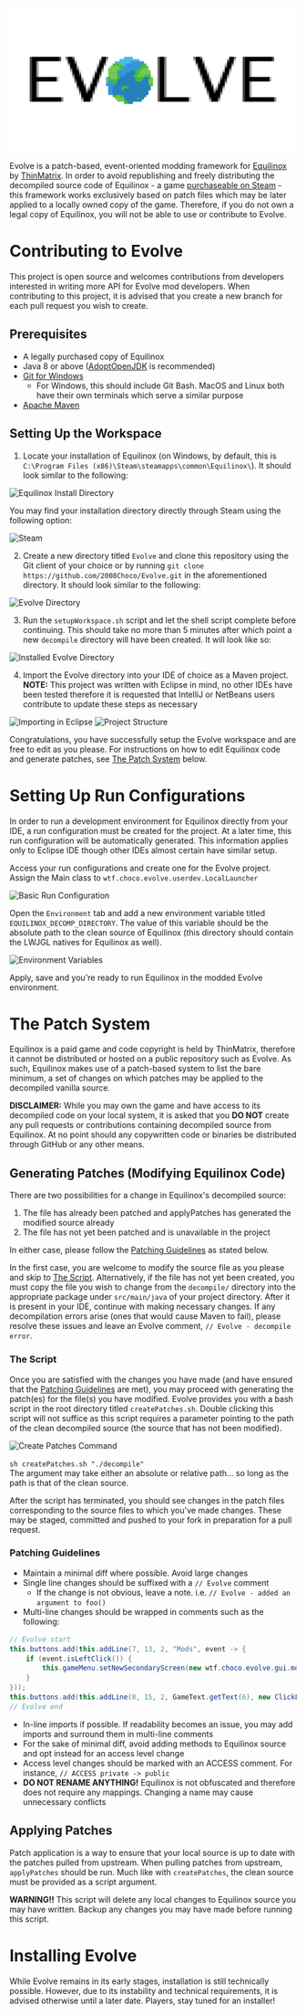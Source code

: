 <p align="center">
    <img src="branding/evolve_logo_512.png" alt="Evolve Logo">
</p>

Evolve is a patch-based, event-oriented modding framework for [Equilinox](https://equilinox.com/) by [ThinMatrix](https://twitter.com/ThinMatrix/). In order to avoid republishing and freely distributing the decompiled source code of Equilinox - a game [purchaseable on Steam](https://store.steampowered.com/app/853550/) - this framework works exclusively based on patch files which may be later applied to a locally owned copy of the game. Therefore, if you do not own a legal copy of Equilinox, you will not be able to use or contribute to Evolve.

# Contributing to Evolve
This project is open source and welcomes contributions from developers interested in writing more API for Evolve mod developers. When contributing to this project, it is advised that you create a new branch for each pull request you wish to create.

## Prerequisites
- A legally purchased copy of Equilinox
- Java 8 or above ([AdoptOpenJDK](adoptopenjdk.net/) is recommended)
- [Git for Windows](https://git-scm.com/book/en/v2/Getting-Started-Installing-Git)
  * For Windows, this should include Git Bash. MacOS and Linux both have their own terminals which serve a similar purpose
- [Apache Maven](http://maven.apache.org/download.cgi)

## Setting Up the Workspace
1. Locate your installation of Equilinox (on Windows, by default, this is `C:\Program Files (x86)\Steam\steamapps\common\Equilinox\`). It should look similar to the following:

![Equilinox Install Directory](https://i.imgur.com/dzQolLM.png)

You may find your installation directory directly through Steam using the following option:

![Steam](https://i.imgur.com/s2Amope.png)

2. Create a new directory titled `Evolve` and clone this repository using the Git client of your choice or by running `git clone https://github.com/2008Choco/Evolve.git` in the aforementioned directory. It should look similar to the following:

![Evolve Directory](https://i.imgur.com/MjzI6Gk.png)

3. Run the `setupWorkspace.sh` script and let the shell script complete before continuing. This should take no more than 5 minutes after which point a new `decompile` directory will have been created. It will look like so:

![Installed Evolve Directory](https://i.imgur.com/A1tvc9F.png)

4. Import the Evolve directory into your IDE of choice as a Maven project. **NOTE:** This project was written with Eclipse in mind, no other IDEs have been tested therefore it is requested that IntelliJ or NetBeans users contribute to update these steps as necessary

![Importing in Eclipse](https://i.imgur.com/U7laokK.png)
![Project Structure](https://i.imgur.com/Id95wf1.png)

Congratulations, you have successfully setup the Evolve workspace and are free to edit as you please. For instructions on how to edit Equilinox code and generate patches, see [The Patch System](#The-Patch-System) below.

# Setting Up Run Configurations
In order to run a development environment for Equilinox directly from your IDE, a run configuration must be created for the project. At a later time, this run configuration will be automatically generated. This information applies only to Eclipse IDE though other IDEs almost certain have similar setup.

Access your run configurations and create one for the Evolve project. Assign the Main class to `wtf.choco.evolve.userdev.LocalLauncher`

![Basic Run Configuration](https://i.imgur.com/lrRA3gZ.png)

Open the `Environment` tab and add a new environment variable titled `EQUILINOX_DECOMP_DIRECTORY`. The value of this variable should be the absolute path to the clean source of Equilinox (this directory should contain the LWJGL natives for Equilinox as well).

![Environment Variables](https://i.imgur.com/LFMXhY6.png)

Apply, save and you're ready to run Equilinox in the modded Evolve environment.

# The Patch System
Equilinox is a paid game and code copyright is held by ThinMatrix, therefore it cannot be distributed or hosted on a public repository such as Evolve. As such, Equilinox makes use of a patch-based system to list the bare minimum, a set of changes on which patches may be applied to the decompiled vanilla source.

**DISCLAIMER:** While you may own the game and have access to its decompiled code on your local system, it is asked that you **DO NOT** create any pull requests or contributions containing decompiled source from Equilinox. At no point should any copywritten code or binaries be distributed through GitHub or any other means.

## Generating Patches (Modifying Equilinox Code)
There are two possibilities for a change in Equilinox's decompiled source:
1. The file has already been patched and applyPatches has generated the modified source already
2. The file has not yet been patched and is unavailable in the project

In either case, please follow the [Patching Guidelines](#Patching-Guidelines) as stated below.

In the first case, you are welcome to modify the source file as you please and skip to [The Script](#The-Script). Alternatively, if the file has not yet been created, you must copy the file you wish to change from the `decompile/` directory into the appropriate package under `src/main/java` of your project directory. After it is present in your IDE, continue with making necessary changes. If any decompilation errors arise (ones that would cause Maven to fail), please resolve these issues and leave an Evolve comment, `// Evolve - decompile error`.

### The Script
Once you are satisfied with the changes you have made (and have ensured that the [Patching Guidelines](#Patching-Guidelines) are met), you may proceed with generating the patch(es) for the file(s) you have modified. Evolve provides you with a bash script in the root directory titled `createPatches.sh`. Double clicking this script will not suffice as this script requires a parameter pointing to the path of the clean decompiled source (the source that has not been modified).

![Create Patches Command](https://i.imgur.com/2kNT5y3.png)

`sh createPatches.sh "./decompile"`  
The argument may take either an absolute or relative path... so long as the path is that of the clean source.

After the script has terminated, you should see changes in the patch files corresponding to the source files to which you've made changes. These may be staged, committed and pushed to your fork in preparation for a pull request.

### Patching Guidelines
- Maintain a minimal diff where possible. Avoid large changes
- Single line changes should be suffixed with a `// Evolve` comment
  - If the change is not obvious, leave a note. i.e. `// Evolve - added an argument to foo()`
- Multi-line changes should be wrapped in comments such as the following:
```java
// Evolve start
this.buttons.add(this.addLine(7, 13, 2, "Mods", event -> {
    if (event.isLeftClick()) {
        this.gameMenu.setNewSecondaryScreen(new wtf.choco.evolve.gui.mods.ModPanelGui(gameMenu));
    }
}));
this.buttons.add(this.addLine(8, 15, 2, GameText.getText(6), new ClickListener() {
// Evolve end
```
- In-line imports if possible. If readability becomes an issue, you may add imports and surround them in multi-line comments
- For the sake of minimal diff, avoid adding methods to Equilinox source and opt instead for an access level change
- Access level changes should be marked with an ACCESS comment. For instance, `// ACCESS private -> public`
- **DO NOT RENAME ANYTHING!** Equilinox is not obfuscated and therefore does not require any mappings. Changing a name may cause unnecessary conflicts

## Applying Patches
Patch application is a way to ensure that your local source is up to date with the patches pulled from upstream. When pulling patches from upstream, `applyPatches` should be run. Much like with `createPatches`, the clean source must be provided as a script argument.

**WARNING!!** This script will delete any local changes to Equilinox source you may have written. Backup any changes you may have made before running this script.

# Installing Evolve
While Evolve remains in its early stages, installation is still technically possible. However, due to its instability and technical requirements, it is advised otherwise until a later date. Players, stay tuned for an installer!
